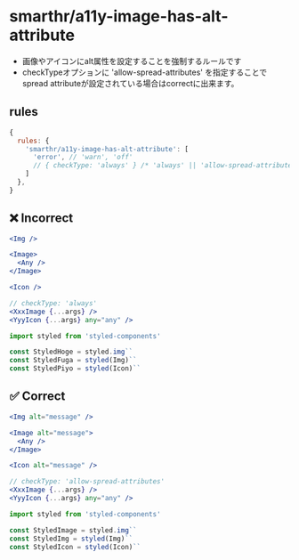 # smarthr/a11y-image-has-alt-attribute

- 画像やアイコンにalt属性を設定することを強制するルールです
- checkTypeオプションに 'allow-spread-attributes' を指定することで spread attributeが設定されている場合はcorrectに出来ます。

## rules

```js
{
  rules: {
    'smarthr/a11y-image-has-alt-attribute': [
      'error', // 'warn', 'off'
      // { checkType: 'always' } /* 'always' || 'allow-spread-attributes' */
    ]
  },
}
```

## ❌ Incorrect

```jsx
<Img />
```
```jsx
<Image>
  <Any />
</Image>
```
```jsx
<Icon />
```
```jsx
// checkType: 'always'
<XxxImage {...args} />
<YyyIcon {...args} any="any" />
```
```jsx
import styled from 'styled-components'

const StyledHoge = styled.img``
const StyledFuga = styled(Img)``
const StyledPiyo = styled(Icon)``
```

## ✅ Correct

```jsx
<Img alt="message" />
```
```jsx
<Image alt="message">
  <Any />
</Image>
```
```jsx
<Icon alt="message" />
```
```jsx
// checkType: 'allow-spread-attributes'
<XxxImage {...args} />
<YyyIcon {...args} any="any" />
```
```jsx
import styled from 'styled-components'

const StyledImage = styled.img``
const StyledImg = styled(Img)``
const StyledIcon = styled(Icon)``
```
